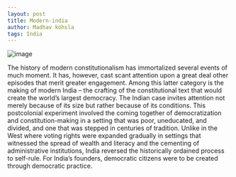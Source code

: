 ```yaml
---
layout: post
title: Modern-india
author: Madhav kohsla
tags: India
---
```


<img class="image" src="/assets/images/modern-india.jpg" alt="image">

The history of modern constitutionalism has immortalized several events of much moment. It has, however, cast scant attention upon a great deal other episodes that merit greater engagement. Among this latter category is the making of modern India – the crafting of the constitutional text that would create the world’s largest democracy. The Indian case invites attention not merely because of its size but rather because of its conditions. This postcolonial experiment involved the coming together of democratization and constitution-making in a setting that was poor, uneducated, and divided, and one that was stepped in centuries of tradition. Unlike in the West where voting rights were expanded gradually in settings that witnessed the spread of wealth and literacy and the cementing of administrative institutions, India reversed the historically ordained process to self-rule. For India’s founders, democratic citizens were to be created through democratic practice.
